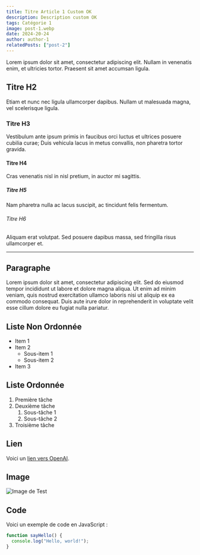 ```yaml
---
title: Titre Article 1 Custom OK
description: Description custom OK
tags: Catégorie 1
image: post-1.webp
date: 2024-20-24
author: author-1
relatedPosts: ["post-2"]
---
```

Lorem ipsum dolor sit amet, consectetur adipiscing elit. Nullam in venenatis enim, et ultricies tortor. Praesent sit amet accumsan ligula.

## Titre H2

Etiam et nunc nec ligula ullamcorper dapibus. Nullam ut malesuada magna, vel scelerisque ligula.

### Titre H3

Vestibulum ante ipsum primis in faucibus orci luctus et ultrices posuere cubilia curae; Duis vehicula lacus in metus convallis, non pharetra tortor gravida.

#### Titre H4

Cras venenatis nisl in nisl pretium, in auctor mi sagittis.

##### Titre H5

Nam pharetra nulla ac lacus suscipit, ac tincidunt felis fermentum.

###### Titre H6

Aliquam erat volutpat. Sed posuere dapibus massa, sed fringilla risus ullamcorper et.

---

## Paragraphe

Lorem ipsum dolor sit amet, consectetur adipiscing elit. Sed do eiusmod tempor incididunt ut labore et dolore magna aliqua. Ut enim ad minim veniam, quis nostrud exercitation ullamco laboris nisi ut aliquip ex ea commodo consequat. Duis aute irure dolor in reprehenderit in voluptate velit esse cillum dolore eu fugiat nulla pariatur.

## Liste Non Ordonnée

- Item 1
- Item 2
  - Sous-item 1
  - Sous-item 2
- Item 3

## Liste Ordonnée

1. Première tâche
2. Deuxième tâche
   1. Sous-tâche 1
   2. Sous-tâche 2
3. Troisième tâche

## Lien

Voici un [lien vers OpenAI](https://www.openai.com).

## Image

![Image de Test](https://via.placeholder.com/150 "Image Placeholder")

## Code

Voici un exemple de code en JavaScript :

```js
function sayHello() {
  console.log("Hello, world!");
}
